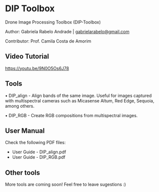 # DIP Toolbox
Drone Image Processing Toolbox (DIP-Toolbox)


Author:
Gabriela Rabelo Andrade | gabrielarabelo@gmail.com

Contributor: Prof. Camila Costa de Amorim

## Video Tutorial
https://youtu.be/9N0O5Os6J78

## Tools
• DIP_align - Align bands of the same image. Useful for images captured with multispectral cameras such as Micasense Altum, Red Edge, Sequoia, among others.

• DIP_RGB - Create RGB compositions from multispectral images.


## User Manual
Check the following PDF files:
- User Guide - DIP_align.pdf
- User Guide - DIP_RGB.pdf


## Other tools
More tools are coming soon!
Feel free to leave sugestions :)
